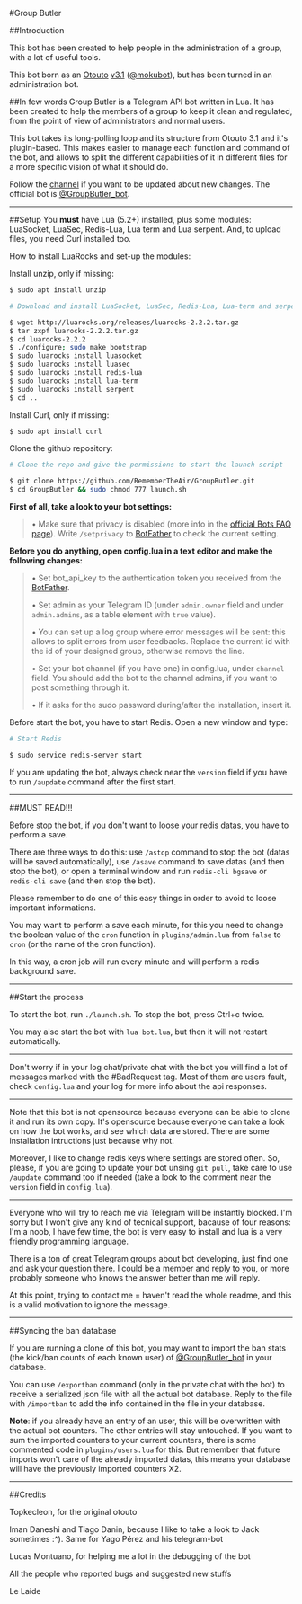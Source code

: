#Group Butler

##Introduction

This bot has been created to help people in the administration of a group, with a lot of useful tools.

This bot born as an [Otouto](https://github.com/topkecleon/otouto) [v3.1](https://github.com/topkecleon/otouto/tree/26c1299374af130bbf8457af904cb4ea450caa51) ([@mokubot](https://telegram.me/mokubot)), but has been turned in an administration bot.

##In few words
Group Butler is a Telegram API bot written in Lua. It has been created to help the members of a group to keep it clean and regulated, from the point of view of administrators and normal users.

This bot takes its long-polling loop and its structure from Otouto 3.1 and it's plugin-based. This makes easier to manage each function and command of the bot, and allows to split the different capabilities of it in different files for a more specific vision of what it should do.

Follow the [channel](https://telegram.me/groupbutler_ch) if you want to be updated about new changes. The official bot is [@GroupButler_bot](http://github.com/groupbutler_bot).

* * *

##Setup
You **must** have Lua (5.2+) installed, plus some modules: LuaSocket, LuaSec, Redis-Lua, Lua term and Lua serpent. And, to upload files, you need Curl installed too.

How to install LuaRocks and set-up the modules:

Install unzip, only if missing:
```bash
$ sudo apt install unzip
```

```bash
# Download and install LuaSocket, LuaSec, Redis-Lua, Lua-term and serpent

$ wget http://luarocks.org/releases/luarocks-2.2.2.tar.gz
$ tar zxpf luarocks-2.2.2.tar.gz
$ cd luarocks-2.2.2
$ ./configure; sudo make bootstrap
$ sudo luarocks install luasocket
$ sudo luarocks install luasec
$ sudo luarocks install redis-lua
$ sudo luarocks install lua-term
$ sudo luarocks install serpent
$ cd ..
```

Install Curl, only if missing:
```bash
$ sudo apt install curl
```

Clone the github repository:
```bash
# Clone the repo and give the permissions to start the launch script

$ git clone https://github.com/RememberTheAir/GroupButler.git
$ cd GroupButler && sudo chmod 777 launch.sh
```

**First of all, take a look to your bot settings:**

> • Make sure that privacy is disabled (more info in the [official Bots FAQ page](https://core.telegram.org/bots/faq#what-messages-will-my-bot-get)). Write `/setprivacy` to [BotFather](http://telegram.me/BotFather) to check the current setting.

**Before you do anything, open config.lua in a text editor and make the following changes:**

> • Set bot_api_key to the authentication token you received from the [BotFather](http://telegram.me/BotFather).
>
> • Set admin as your Telegram ID (under `admin.owner` field and under `admin.admins`, as a table element with `true` value).
>
> • You can set up a log group where error messages will be sent: this allows to split errors from user feedbacks. Replace the current id with the id of your designed group, otherwise remove the line.
>
> • Set your bot channel (if you have one) in config.lua, under `channel` field. You should add the bot to the channel admins, if you want to post something through it.
>
> • If it asks for the sudo password during/after the installation, insert it.

Before start the bot, you have to start Redis. Open a new window and type:
```bash
# Start Redis

$ sudo service redis-server start
```

If you are updating the bot, always check near the `version` field if you have to run `/aupdate` command after the first start.
* * *

##MUST READ!!!

Before stop the bot, if you don't want to loose your redis datas, you have to perform a save.

There are three ways to do this: use `/astop` command to stop the bot (datas will be saved automatically), use `/asave` command to save datas (and then stop the bot), or open a terminal window and run `redis-cli bgsave` or `redis-cli save` (and then stop the bot).

Please remember to do one of this easy things in order to avoid to loose important informations.

You may want to perform a save each minute, for this you need to change the boolean value of the `cron` function in `plugins/admin.lua` from `false` to `cron` (or the name of the cron function).

In this way, a cron job will run every minute and will perform a redis background save.

* * *

##Start the process

To start the bot, run `./launch.sh`. To stop the bot, press Ctrl+c twice.

You may also start the bot with `lua bot.lua`, but then it will not restart automatically.

* * *

Don't worry if in your log chat/private chat with the bot you will find a lot of messages marked with the #BadRequest tag. Most of them are users fault, check `config.lua` and your log for more info about the api responses.

* * *

Note that this bot is not opensource because everyone can be able to clone it and run its own copy. It's opensource because everyone can take a look on how the bot works, and see which data are stored. There are some installation intructions just because why not.

Moreover, I like to change redis keys where settings are stored often. So, please, if you are going to update your bot unsing `git pull`, take care to use `/aupdate` command too if needed (take a look to the comment near the `version` field in `config.lua`).

* * *

Everyone who will try to reach me via Telegram will be instantly blocked. I'm sorry but I won't give any kind of tecnical support, bacause of four reasons: I'm a noob, I have few time, the bot is very easy to install and lua is a very friendly programming language.

There is a ton of great Telegram groups about bot developing, just find one and ask your question there. I could be a member and reply to you, or more probably someone who knows the answer better than me will reply.

At this point, trying to contact me = haven't read the whole readme, and this is a valid motivation to ignore the message.

* * *

##Syncing the ban database

If you are running a clone of this bot, you may want to import the ban stats (the kick/ban counts of each known user) of [@GroupButler_bot](http://github.com/groupbutler_bot) in your database.

You can use `/exportban` command (only in the private chat with the bot) to receive a serialized json file with all the actual bot database. Reply to the file with `/importban` to add the info contained in the file in your database.

**Note**: if you already have an entry of an user, this will be overwritten with the actual bot counters. The other entries will stay untouched. If you want to sum the imported counters to your current counters, there is some commented code in `plugins/users.lua` for this. But remember that future imports won't care of the already imported datas, this means your database will have the previously imported counters X2.

* * *

##Credits

Topkecleon, for the original otouto

Iman Daneshi and Tiago Danin, because I like to take a look to Jack sometimes :^). Same for Yago Pérez and his telegram-bot

Lucas Montuano, for helping me a lot in the debugging of the bot

All the people who reported bugs and suggested new stuffs

Le Laide

